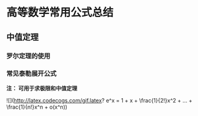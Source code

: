 # 高等数学常用公式总结

## 中值定理

### 罗尔定理的使用

### 常见泰勒展开公式

**注： 可用于求极限和中值定理**

![](http://latex.codecogs.com/gif.latex? e^x = 1 + x + \frac{1}{2!}x^2 + ... + \frac{1}{n!}x^n + o(x^n))

